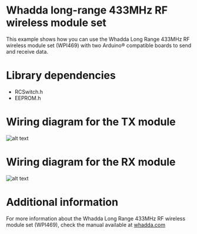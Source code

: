 # Whadda long-range 433MHz RF wireless module set
This example shows how you can use the Whadda Long Range 433MHz RF wireless module set (WPI469) with two Arduino® compatible boards to send and receive data.
# Library dependencies
- RCSwitch.h
- EEPROM.h
# Wiring diagram for the TX module
![alt text](https://github.com/WhaddaMakers/WPI469/blob/main/tx_example/tx_example%20diagram.PNG?raw=true)
# Wiring diagram for the RX module
![alt text](https://github.com/WhaddaMakers/WPI469/blob/main/rx_example/rx_example%20diagram.PNG?raw=true)
# Additional information
For more information about the Whadda Long Range 433MHz RF wireless module set (WPI469), check the manual available at [whadda.com](https://www.whadda.com)
